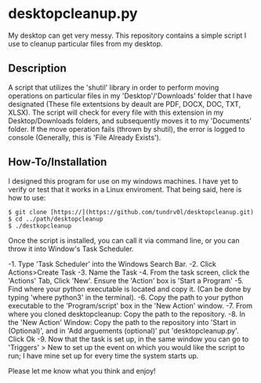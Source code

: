# desktopcleanup.py

My desktop can get very messy. This repository contains a simple script I use to cleanup particular files from my desktop. 

## Description

A script that utilizes the 'shutil' library in order to perform moving operations on particular files in my 'Desktop'/'Downloads' folder that I have designated (These file extentsions by deault are PDF, DOCX, DOC, TXT, XLSX). The script will check for every file with this extension in my Desktop/Downloads folders, and subsequently moves it to my 'Documents' folder. If the move operation fails (thrown by shutil), the error is logged to console (Generally, this is 'File Already Exists').

## How-To/Installation

I designed this program for use on my windows machines. I have yet to verify or test that it works in a Linux enviroment. That being said, here is how to use: 

```
$ git clone [https://](https://github.com/tundrv0l/desktopcleanup.git)
$ cd ../path/desktopcleanup
$ ./destkopcleanup
```
Once the script is installed, you can call it via command line, or you can throw it into Window's Task Scheduler. 

-1. Type 'Task Scheduler' into the Windows Search Bar.
-2. Click Actions>Create Task
-3. Name the Task
-4. From the task screen, click the 'Actions' Tab, Click 'New'. Ensure the 'Action' box is 'Start a Program'
-5. Find where your python executable is located and copy it. (Can be done by typing 'where python3' in the terminal).
-6. Copy the path to your python executable to the 'Program/script' box in the 'New Action' window.
-7. From where you cloned desktopcleanup: Copy the path to the repository.
-8. In the 'New Action' Window: Copy the path to the repository into 'Start in (Optional)', and in 'Add arguements (optional)' put 'desktopcleanup.py'. Click Ok
-9. Now that the task is set up, in the same window you can go to 'Triggers' > New to set up the event on which you would like the script to run; I have mine set up for every time the system starts up.


Please let me know what you think and enjoy!
